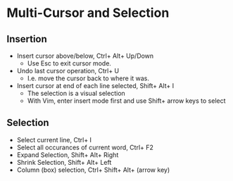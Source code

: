# Multi-Cursor and Selection

## Insertion

* Insert cursor above/below, Ctrl+ Alt+ Up/Down
    * Use Esc to exit cursor mode.
* Undo last cursor operation, Ctrl+ U
    * I.e. move the cursor back to where it was.
* Insert cursor at end of each line selected, Shift+ Alt+ I
    * The selection is a visual selection
    * With Vim, enter insert mode first and use Shift+ arrow keys to select

## Selection

* Select current line, Ctrl+ I
* Select all occurances of current word, Ctrl+ F2
* Expand Selection, Shift+ Alt+ Right 
* Shrink Selection, Shift+ Alt+ Left
* Column (box) selection, Ctrl+ Shift+ Alt+ (arrow key)